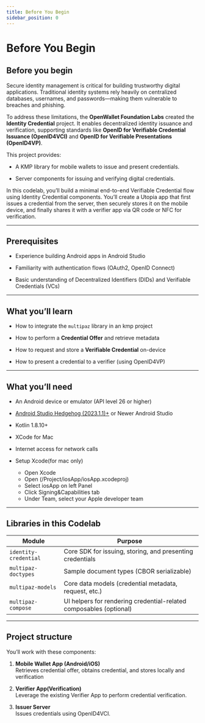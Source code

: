 ```yaml
---
title: Before You Begin
sidebar_position: 0
---
```


# Before You Begin


## **Before you begin**

Secure identity management is critical for building trustworthy digital applications. Traditional identity systems rely heavily on centralized databases, usernames, and passwords—making them vulnerable to breaches and phishing.

To address these limitations, the **OpenWallet Foundation Labs** created the **Identity Credential** project. It enables decentralized identity issuance and verification, supporting standards like **OpenID for Verifiable Credential Issuance (OpenID4VCI)** and **OpenID for Verifiable Presentations (OpenID4VP)**.

This project provides:

* A KMP library for mobile wallets to issue and present credentials.

* Server components for issuing and verifying digital credentials.

In this codelab, you’ll build a minimal end-to-end Verifiable Credential flow using Identity Credential components. You’ll create a Utopia app that first issues a credential from the server, then securely stores it on the mobile device, and finally shares it with a verifier app via QR code or NFC for verification.

---

## **Prerequisites**

* Experience building Android apps in Android Studio

* Familiarity with authentication flows (OAuth2, OpenID Connect)

* Basic understanding of Decentralized Identifiers (DIDs) and Verifiable Credentials (VCs)

---

## **What you’ll learn**

* How to integrate the `multipaz` library in an kmp project

* How to perform a **Credential Offer** and retrieve metadata

* How to request and store a **Verifiable Credential** on-device

* How to present a credential to a verifier (using OpenID4VP)

---

## **What you’ll need**

* An Android device or emulator (API level 26 or higher)

* [Android Studio Hedgehog (2023.1.1)+](https://developer.android.com/studio) or Newer Android Studio

* Kotlin 1.8.10+

* XCode for Mac   
* Internet access for network calls   
* Setup Xcode(for mac only)  
  * Open Xcode  
  * Open (/Project/iosApp/iosApp.xcodeproj)   
  * Select iosApp on left Panel  
  * Click Signing\&Capabilities tab  
  * Under Team, select your Apple developer team

---

## **Libraries in this Codelab**

| Module | Purpose |
| ----- | ----- |
| `identity-credential` | Core SDK for issuing, storing, and presenting credentials |
| `multipaz-doctypes` | Sample document types (CBOR serializable) |
| `multipaz-models` | Core data models (credential metadata, request, etc.) |
| `multipaz-compose` | UI helpers for rendering credential-related composables (optional) |

---

## **Project structure**

You’ll work with these components:

1. **Mobile Wallet App (Android/iOS)**  
    Retrieves credential offer, obtains credential, and stores locally and verification  
2. **Verifier App(Verification)**  
   Leverage the existing Verifier App to perform credential verification.

3. **Issuer Server**  
    Issues credentials using OpenID4VCI.

